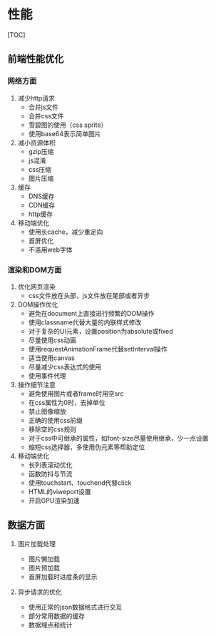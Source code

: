 # 性能

[TOC]



## 前端性能优化

### 网络方面

1. 减少http请求
   - 合并js文件
   - 合并css文件
   - 雪碧图的使用（css sprite）
   - 使用base64表示简单图片
2. 减小资源体积
   - gzip压缩
   - js混淆
   - css压缩
   - 图片压缩
3. 缓存
   - DNS缓存
   - CDN缓存
   - http缓存
4. 移动端优化
   - 使用长cache，减少重定向
   - 首屏优化
   - 不滥用web字体

### 渲染和DOM方面

1. 优化网页渲染
   - css文件放在头部，js文件放在尾部或者异步
2. DOM操作优化
   - 避免在document上直接进行频繁的DOM操作
   - 使用classname代替大量的内联样式修改
   - 对于复杂的UI元素，设置position为absolute或fixed
   - 尽量使用css动画
   - 使用requestAnimationFrame代替setInterval操作
   - 适当使用canvas
   - 尽量减少css表达式的使用
   - 使用事件代理
3. 操作细节注意
   - 避免使用图片或者frame时用空src
   -  在css属性为0时，去掉单位
   - 禁止图像缩放
   - 正确的使用css前缀
   - 移除空的css规则
   - 对于css中可继承的属性，如font-size尽量使用继承，少一点设置
   - 缩短css选择器，多使用伪元素等帮助定位
4. 移动端优化
   - 长列表滚动优化
   - 函数防抖与节流
   - 使用touchstart、touchend代替click
   - HTML的viweport设置
   - 开启GPU渲染加速

## 数据方面

1. 图片加载处理

   - 图片懒加载
   - 图片预加载
   - 首屏加载时进度条的显示

2. 异步请求的优化

   - 使用正常的json数据格式进行交互
   - 部分常用数据的缓存
   - 数据埋点和统计

   